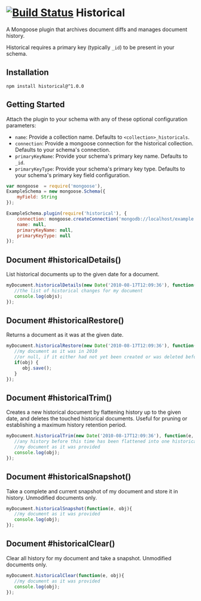 [![Build Status](https://secure.travis-ci.org/stennettm/historical.png)](http://travis-ci.org/stennettm/historical)
Historical
==========

A Mongoose plugin that archives document diffs and manages document history.

Historical requires a primary key (typically `_id`) to be present in your schema.

Installation
------------

`npm install historical@^1.0.0`

Getting Started
---------------

Attach the plugin to your schema with any of these optional configuration parameters:

- `name`: Provide a collection name. Defaults to `<collection>_historicals`.
- `connection`: Provide a mongoose connection for the historical collection. Defaults to your schema's connection.
- `primaryKeyName`: Provide your schema's primary key name. Defaults to `_id`.
- `primaryKeyType`: Provide your schema's primary key type. Defaults to your schema's primary key field configuration.

```javascript
var mongoose  = require('mongoose'),
ExampleSchema = new mongoose.Schema({
    myField: String
});

ExampleSchema.plugin(require('historical'), {
    connection: mongoose.createConnection('mongodb://localhost/example'),
    name: null,
    primaryKeyName: null,
    primaryKeyType: null
});
```

Document #historicalDetails()
---------------------------------------------------------

List historical documents up to the given date for a document.

```javascript
myDocument.historicalDetails(new Date('2010-08-17T12:09:36'), function(e, objs){
   //the list of historical changes for my document
   console.log(objs);
});
```

Document #historicalRestore()
---------------------------------------------------------

Returns a document as it was at the given date.

```javascript
myDocument.historicalRestore(new Date('2010-08-17T12:09:36'), function(e, obj){
   //my document as it was in 2010
   //or null, if it either had not yet been created or was deleted before this time
   if(obj) {
      obj.save();
   }
});
```

Document #historicalTrim()
------------------------------------------------------

Creates a new historical document by flattening history up to the given date, and deletes the touched historical documents.
Useful for pruning or establishing a maximum history retention period.

```javascript
myDocument.historicalTrim(new Date('2010-08-17T12:09:36'), function(e, obj){
   //any history before this time has been flattened into one historical document
   //my document as it was provided
   console.log(obj);
});
```

Document #historicalSnapshot()
-----------------------------------------------

Take a complete and current snapshot of my document and store it in history.
Unmodified documents only.

```javascript
myDocument.historicalSnapshot(function(e, obj){
   //my document as it was provided
   console.log(obj);
});
```

Document #historicalClear()
--------------------------------------------

Clear all history for my document and take a snapshot.
Unmodified documents only.

```javascript
myDocument.historicalClear(function(e, obj){
   //my document as it was provided
   console.log(obj);
});
```
